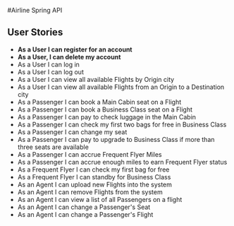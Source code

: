 #Airline Spring API

## User Stories

* **As a User I can register for an account**
* **As a User, I can delete my account**
* As a User I can log in
* As a User I can log out
* As a User I can view all available Flights by Origin city
* As a User I can view all available Flights from an Origin to a Destination city
* As a Passenger I can book a Main Cabin seat on a Flight
* As a Passenger I can book a Business Class seat on a Flight
* As a Passenger I can pay to check luggage in the Main Cabin
* As a Passenger I can check my first two bags for free in Business Class
* As a Passenger I can change my seat
* As a Passenger I can pay to upgrade to Business Class if more than three seats are available
* As a Passenger I can accrue Frequent Flyer Miles
* As a Passenger I can accrue enough miles to earn Frequent Flyer status
* As a Frequent Flyer I can check my first bag for free
* As a Frequent Flyer I can standby for Business Class
* As an Agent I can upload new Flights into the system
* As an Agent I can remove Flights from the system
* As an Agent I can view a list of all Passengers on a flight
* As an Agent I can change a Passenger's Seat
* As an Agent I can change a Passenger's Flight